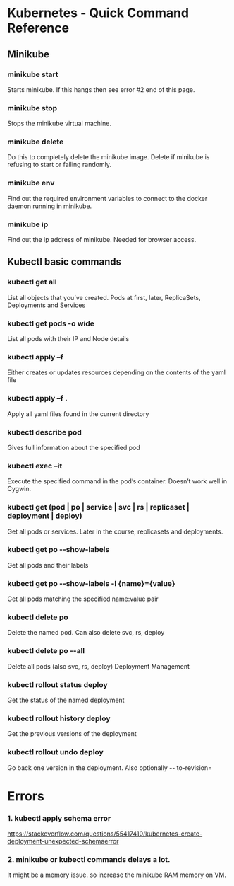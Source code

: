 # Kubernetes - Quick Command Reference


## Minikube

### minikube start
Starts minikube. If this hangs then see error #2 end of this page.

### minikube stop
Stops the minikube virtual machine.

### minikube delete
Do this to completely delete the minikube image. Delete if minikube is refusing to start or failing randomly.

### minikube env
Find out the required environment variables to connect to the docker daemon running in minikube.

### minikube ip
Find out the ip address of minikube. Needed for browser access.

## Kubectl basic commands

### kubectl get all
List all objects that you’ve created. Pods at first, later,
ReplicaSets, Deployments and Services

### kubectl get pods -o wide
List all pods with their IP and Node details

### kubectl apply –f <yaml file>
Either creates or updates resources depending on the contents of the yaml file

### kubectl apply –f .
Apply all yaml files found in the current directory

### kubectl describe pod <name of pod>
Gives full information about the specified pod

### kubectl exec –it <pod name> <command>
Execute the specified command in the pod’s container.
Doesn’t work well in Cygwin.

### kubectl get (pod | po | service | svc | rs | replicaset | deployment | deploy)
Get all pods or services. Later in the course, replicasets and deployments.

### kubectl get po --show-labels
Get all pods and their labels

### kubectl get po --show-labels -l {name}={value}
Get all pods matching the specified name:value pair

### kubectl delete po <pod name>
Delete the named pod. Can also delete svc, rs, deploy

### kubectl delete po --all
Delete all pods (also svc, rs, deploy) Deployment Management

### kubectl rollout status deploy <name of deployment>
Get the status of the named deployment

### kubectl rollout history deploy <name of deployment>
Get the previous versions of the deployment

### kubectl rollout undo deploy <name of deployment>
Go back one version in the deployment. Also optionally -- to-revision=<revision number>


# Errors
### 1. kubectl apply schema error
https://stackoverflow.com/questions/55417410/kubernetes-create-deployment-unexpected-schemaerror

### 2. minikube or kubectl commands delays a lot.
It might be a memory issue. so increase the minikube RAM memory on VM.
